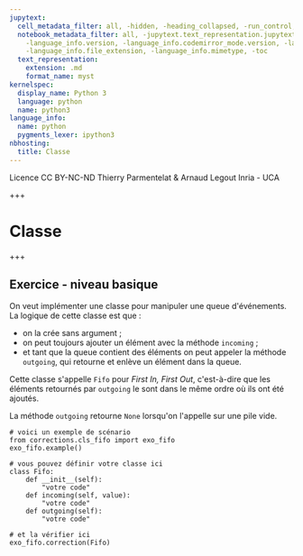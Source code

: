 ```yaml
---
jupytext:
  cell_metadata_filter: all, -hidden, -heading_collapsed, -run_control, -trusted
  notebook_metadata_filter: all, -jupytext.text_representation.jupytext_version, -jupytext.text_representation.format_version,
    -language_info.version, -language_info.codemirror_mode.version, -language_info.codemirror_mode,
    -language_info.file_extension, -language_info.mimetype, -toc
  text_representation:
    extension: .md
    format_name: myst
kernelspec:
  display_name: Python 3
  language: python
  name: python3
language_info:
  name: python
  pygments_lexer: ipython3
nbhosting:
  title: Classe
---
```


<div class="licence">
<span>Licence CC BY-NC-ND</span>
<span>Thierry Parmentelat &amp; Arnaud Legout</span>
<span>Inria - UCA</span>
</div>

+++

# Classe

+++

## Exercice - niveau basique

On veut implémenter une classe pour manipuler une queue d'événements. La logique de cette classe est que :

* on la crée sans argument ;
* on peut toujours ajouter un élément avec la méthode `incoming` ;
* et tant que la queue contient des éléments on peut appeler la méthode `outgoing`, qui retourne et enlève un élément dans la queue.

Cette classe s'appelle `Fifo` pour *First In, First Out*, c'est-à-dire que les éléments retournés par `outgoing` le sont dans le même ordre où ils ont été ajoutés.

La méthode `outgoing` retourne `None` lorsqu'on l'appelle sur une pile vide.

```{code-cell} ipython3
# voici un exemple de scénario
from corrections.cls_fifo import exo_fifo
exo_fifo.example()
```

```{code-cell} ipython3
# vous pouvez définir votre classe ici
class Fifo:
    def __init__(self):
        "votre code"
    def incoming(self, value):
        "votre code"
    def outgoing(self):
        "votre code"
```

```{code-cell} ipython3
# et la vérifier ici
exo_fifo.correction(Fifo)
```
